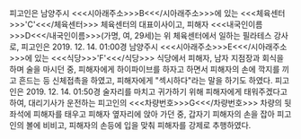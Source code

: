 피고인은 남양주시 <<<시아래주소>>>B<<</시아래주소>>>에 있는 <<<체육센터>>>'C'<<</체육센터>>> 체육센터의 대표이사이고, 피해자 <<<내국인이름>>>D<<</내국인이름>>>(가명, 여, 29세)는 위 체육센터에서 일하는 필라테스 강사로, 피고인은 2019. 12. 14. 01:00경 남양주시 <<<시아래주소>>>E<<</시아래주소>>>에 있는 <<<식당>>>'F'<<</식당>>> 식당에서 피해자, 남자 지점장과 회식을 하며 술을 마시던 중, 피해자에게 하이파이브를 하자고 하면서 피해자의 손에 깍지를 끼고 흔드는 등 신체접촉을 하였고, 피해자에게 "섹시하다"라는 말을 하기도 하였다.
피고인은 2019. 12. 14. 01:50경 술자리를 마치고 귀가하기 위해 피해자에게 태워주겠다고 하여, 대리기사가 운전하는 피고인의 <<<차량번호>>>G<<</차량번호>>> 차량의 뒷좌석에 피해자를 태우고 피해자 옆자리에 앉아 가던 중, 갑자기 피해자의 손을 잡아 피고인의 볼에 비비고, 피해자의 손등에 입을 맞춰 피해자를 강제로 추행하였다.